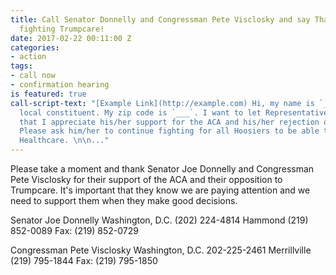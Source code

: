```yaml
---
title: Call Senator Donnelly and Congressman Pete Visclosky and say Thank you for
  fighting Trumpcare!
date: 2017-02-22 00:11:00 Z
categories:
- action
tags:
- call now
- confirmation hearing
is featured: true
call-script-text: "[Example Link](http://example.com) Hi, my name is `____`, I'm a
  local constituent. My zip code is `___`. I want to let Representative `_____` know
  that I appreciate his/her support for the ACA and his/her rejection of Trumpcare.
  Please ask him/her to continue fighting for all Hoosiers to be able to have affordable
  Healthcare. \n\n..."
---
```


Please take a moment and thank Senator Joe Donnelly and Congressman Pete Visclosky for their support of the ACA and their opposition to Trumpcare. It's important that they know we are paying attention and we need to support them when they make good decisions.

Senator Joe Donnelly
Washington, D.C. (202) 224-4814
Hammond (219) 852-0089
Fax: (219) 852-0729

Congressman Pete Visclosky 
Washington, D.C. 202-225-2461
Merrillville (219) 795-1844
Fax: (219) 795-1850
